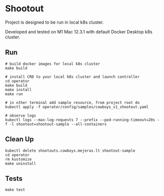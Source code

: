 # Shootout

Project is designed to be run in local k8s cluster.

Developed and tested on M1 Mac 12.3.1 with default Docker Desktop k8s cluster.

## Run
```
# build docker images for local k8s cluster
make build

# install CRD to your local k8s cluster and launch controller
cd operator
make build
make install
make run

# in other terminal add sample resource, from project root do
kubectl apply -f operator/config/samples/cowboys_v1_shootout.yaml

# observe logs
kubectl logs --max-log-requests 7 --prefix --pod-running-timeout=20s -f -l shootout=shootout-sample --all-containers
```

## Clean Up
```
kubectl delete shootouts.cowboys.mejeras.lt shootout-sample
cd operator
rm kustomize
make uninstall
```

## Tests
```
make test
```